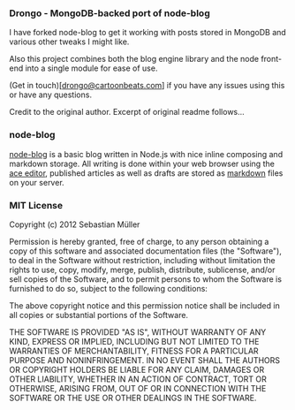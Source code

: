 ### Drongo - MongoDB-backed port of node-blog

I have forked node-blog to get it working with posts stored in MongoDB and various other tweaks I might like.

Also this project combines both the blog engine library and the node front-end into a single module for ease of use.

(Get in touch)[drongo@cartoonbeats.com] if you have any issues using this or have any questions.

Credit to the original author. Excerpt of original readme follows...

### node-blog 

[node-blog](http://semu.mp/node-blog.html) is a basic blog written in Node.js with nice inline composing and markdown storage. All writing is done within your web browser using the [ace editor](http://ace.ajax.org/), published articles as well as drafts are stored as [markdown](http://daringfireball.net/projects/markdown/) files on your server.
   
### MIT License

Copyright (c) 2012 Sebastian Müller

Permission is hereby granted, free of charge, to any person obtaining a copy of this software and associated documentation files (the "Software"), to deal in the Software without restriction, including without limitation the rights to use, copy, modify, merge, publish, distribute, sublicense, and/or sell copies of the Software, and to permit persons to whom the Software is furnished to do so, subject to the following conditions:

The above copyright notice and this permission notice shall be included in all copies or substantial portions of the Software.

THE SOFTWARE IS PROVIDED "AS IS", WITHOUT WARRANTY OF ANY KIND, EXPRESS OR IMPLIED, INCLUDING BUT NOT LIMITED TO THE WARRANTIES OF MERCHANTABILITY, FITNESS FOR A PARTICULAR PURPOSE AND NONINFRINGEMENT. IN NO EVENT SHALL THE AUTHORS OR COPYRIGHT HOLDERS BE LIABLE FOR ANY CLAIM, DAMAGES OR OTHER LIABILITY, WHETHER IN AN ACTION OF CONTRACT, TORT OR OTHERWISE, ARISING FROM, OUT OF OR IN CONNECTION WITH THE SOFTWARE OR THE USE OR OTHER DEALINGS IN THE SOFTWARE.
